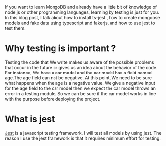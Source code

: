 If you want to learn MongoDB and already have a little bit of knowledge of node js or other programming languages, learning by testing is just for you. In this blog post, I talk about how to install ts-jest , how to create mongoose models and fake data using typescript and fakerjs, and how to use jest to test them.

# Why testing is important ?

Testing the code that We write makes us aware of the possible problems that occur in the future or gives us an idea about the behavior of the code. For instance, We have a car model and the car model has a field named age.The age field can not be negative. At this point, We need to be sure what happens when the age is a negative value. We give a negative input for the age field to the car model then we expect the car model throws an error in a testing module. So we can be sure if the car model works in line with the purpose before deploying the project.

# What is jest

[Jest](https://jestjs.io/) is a javascript testing framework. I will test all models by using jest. The reason I use the jest framework is that it requires minimum effort for testing.
